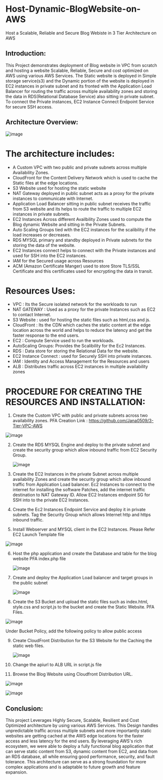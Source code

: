 # Host-Dynamic-BlogWebsite-on-AWS
Host a Scalable, Reliable and Secure Blog Webiste in 3 Tier Architecture on AWS

## Introduction:
This Project demonstrates deployment of Blog website in VPC from scratch and hosting a website Scalable, Reliable, Secure and cost optimized on AWS using various AWS Services. The Static website is deployed in Simple storage service(s3) and the Dynamic portion of the website is deployed in EC2 instances in private subnet and its fronted with the Application Load Balancer for routing the traffic across multiple availability zones and storing the data in RDS(Relational Database Service) also sitting in private subnet. To connect the Private instances, EC2 Instance Connect Endpoint Service for secure SSH access.


## Architecture Overview: 

![image](https://github.com/user-attachments/assets/ccd8e61c-c7ae-4f03-a007-d5970f8d6f40)

# The architecture includes:

- A Custom VPC with two public and private subnets across multiple Availability Zones.
- CloudFront for the Content Delivery Network which is used to cache the Static files at the edge locations.
- S3 Website used for hosting the static website
- NAT Gateway deployed in public subnet acts as a proxy for the private instances to communicate with Internet.
- Application Load Balancer sitting in public subnet receives the traffic from S3 website and its helps to route the traffic to multiple EC2 instances in private subnets.
- EC2 Instances Across different Availbility Zones used to compute the Blog dynamic Website and sitting in the Private Subnets.
- Auto Scaling Groups tied with the EC2 instances for the scalibility if the load increases or decreases.
- RDS MYSQL primary and standby deployed in Private subnets for the storing the data of the website.
- EC2 Instances connect helps to connect with the Private instances and used for SSH into the EC2 instances.
- IAM for the Secured usage across Resources
- ACM (Amazon Certificate Manger) used to store Store TLS/SSL Certificate and this certificates used for encrypting the data in transit.

# Resources Uses:

- VPC : Its the Secure isolated network for the workloads to run
- NAT GATEWAY : Used as a proxy for the private Instances such as EC2 to contact Internet.
- S3 Website : used for hosting the static files such as html,css and js.
- CloudFront : Its the CDN which caches the static content at the edge location across the world and helps to reduce the latency and get the faster response to the end users.
- EC2 : Compute Service used to run the workloads.
- AutoScaling Groups: Provides the Scalibility for the Ec2 Instances.
- RDS : Data store for storing the Relational Data for the website.
- EC2 Instance Connect : used for Securely SSH into private instances.
- IAM : Identity and Access Management for the Resources and users
- ALB : Distributes traffic across EC2 instances in multiple availability zones

# PROCEDURE FOR CREATING THE RESOURCES AND INSTALLATION:

1. Create the Custom VPC with public and private subnets across two availability zones.
   PFA Creation Link : https://github.com/Jana0509/3-Tier-VPC-AWS

![image](https://github.com/user-attachments/assets/79cc2aaa-ca00-4f86-a008-d5cee38e69c5)

2. Create the RDS MYSQL Engine and deploy to the private subnet and create the security group which allow inbound traffic from EC2 Security Group.

   ![image](https://github.com/user-attachments/assets/e8dd3214-cd3e-41f2-a5a2-2a8079183a50)

3.  Create the EC2 Instances in the private Subnet across multiple availability Zones and create the security group which allow inbound traffic from Application Load balancer. Ec2 Instances to connect to the internet for installing the software
    Patches, add the internet traffic destination to NAT Gateway ID. Allow EC2 Instances endpoint SG for SSH into to the private EC2 Instances.

4. Create the Ec2 Instances Endpoint Service and deploy it in private subnets. Tag the Security Group which allows Internet http and https inbound traffic.

5. Install Webserver and MYSQL client in the EC2 Instances. Please Refer EC2 Launch Template file 

![image](https://github.com/user-attachments/assets/c723afab-ad5a-471a-9b42-4b9b04aac349)

6. Host the php application and create the Database and table for the blog website
   PFA index.php file

   ![image](https://github.com/user-attachments/assets/40d6ea15-973f-482d-8a81-99d98ffdeaae)

7. Create and deploy the Application Load balancer and target groups in the public subnet

   ![image](https://github.com/user-attachments/assets/e7b93631-b6dc-4a72-8762-98a301a77a1d)

8.  Create the S3 Bucket and upload the static files such as index.html, style.css and script.js to the bucket and create the Static Website. PFA Files.

   ![image](https://github.com/user-attachments/assets/814c9477-c676-4a3a-bc3b-64a70e4b0803)

   Under Bucket Policy, add the following policy to allow public access

9. Create CloudFront Distribution for the S3 Website for the Caching the static web files.

    ![image](https://github.com/user-attachments/assets/e3998f08-4d36-4034-8b94-6a4e423d3982)

10. Change the apiurl to ALB URL in script.js file

11. Browse the Blog Website using Cloudfront Distribution URL.

![image](https://github.com/user-attachments/assets/db252ca1-abe0-4cf5-b3e6-11c950e3b959)

![image](https://github.com/user-attachments/assets/aa7b8314-e6cf-4092-80ca-78d6309f6450)


## Conclusion:
This project Leverages Highly Secure, Scalable, Resilient and Cost Optimized architecture by using various AWS Services. This Design handles unpredictable traffic across multiple subnets and more importantly static websites are getting cached at the AWS edge locations for the faster access and less latency for the end users. By leveraging AWS's rich ecosystem, we were able to deploy a fully functional blog application that can serve static content from S3, dynamic content from EC2, and data from an RDS database, all while ensuring good performance, security, and fault tolerance. This architecture can serve as a strong foundation for more complex applications and is adaptable to future growth and feature expansion.
